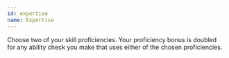 ```yaml
---
id: expertise
name: Expertise
---
```

Choose two of your skill proficiencies. Your proficiency bonus is doubled for any ability check you make that uses either 
of the chosen proficiencies.
